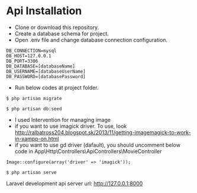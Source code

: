 # Api Installation

- Clone or download this repository.
- Create a database schema for project.
- Open .env file and change database connection configuration.
```
DB_CONNECTION=mysql
DB_HOST=127.0.0.1
DB_PORT=3306
DB_DATABASE=[databaseName]
DB_USERNAME=[databaseUserName]
DB_PASSWORD=[databasePassword]
```
- Run below codes at project folder.

```
$ php artisan migrate
```
```
$ php artisan db:seed
```

- I used Intervention for managing image 
- if you want to use imagick driver. To use, look <http://ralbatross204.blogspot.sk/2013/11/getting-imagemagick-to-work-in-xampp-on.html>
- if you want to use gd driver (dafault), you should uncomment below code in App\Http\Controllers\ApiControllers\MovieController

```
Image::configure(array('driver' => 'imagick'));
```
```
$ php artisan serve
```

Laravel development api server url: <http://127.0.0.1:8000>